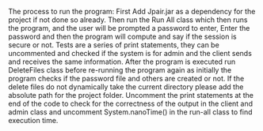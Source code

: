 The process to run the program:
First Add Jpair.jar as a dependency for the project if not done so already.
Then run the Run All class which then runs the program, and the user will be prompted a password to enter, Enter the password and then the program will compute and say if the session is secure or not.
Tests are a series of print statements, they can be uncommented and checked if the system is for admin and the client sends and receives the same information.
After the program is executed run DeleteFiles class before re-running the program again as initially the program checks if the password file and others are created or not.
If the delete files do not dynamically take the current directory please add the absolute path for the  project folder.
Uncomment the print statements at the end of the code to check for the correctness of the output in the client and admin class and uncomment System.nanoTime() in the run-all class to find execution time.
